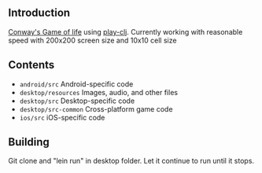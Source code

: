 ## Introduction

[Conway's Game of life](http://en.wikipedia.org/wiki/Conway's_Game_of_Life) using [play-clj](https://github.com/oakes/play-clj). Currently working with reasonable speed with 200x200 screen size and 10x10 cell size

## Contents

* `android/src` Android-specific code
* `desktop/resources` Images, audio, and other files
* `desktop/src` Desktop-specific code
* `desktop/src-common` Cross-platform game code
* `ios/src` iOS-specific code

## Building

Git clone and "lein run" in desktop folder. Let it continue to run until it stops.
